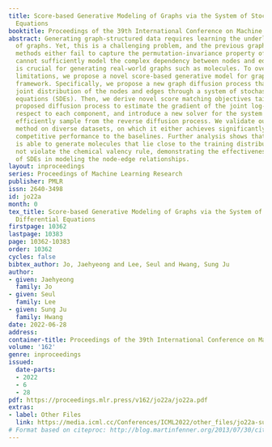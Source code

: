 ```yaml
---
title: Score-based Generative Modeling of Graphs via the System of Stochastic Differential
  Equations
booktitle: Proceedings of the 39th International Conference on Machine Learning
abstract: Generating graph-structured data requires learning the underlying distribution
  of graphs. Yet, this is a challenging problem, and the previous graph generative
  methods either fail to capture the permutation-invariance property of graphs or
  cannot sufficiently model the complex dependency between nodes and edges, which
  is crucial for generating real-world graphs such as molecules. To overcome such
  limitations, we propose a novel score-based generative model for graphs with a continuous-time
  framework. Specifically, we propose a new graph diffusion process that models the
  joint distribution of the nodes and edges through a system of stochastic differential
  equations (SDEs). Then, we derive novel score matching objectives tailored for the
  proposed diffusion process to estimate the gradient of the joint log-density with
  respect to each component, and introduce a new solver for the system of SDEs to
  efficiently sample from the reverse diffusion process. We validate our graph generation
  method on diverse datasets, on which it either achieves significantly superior or
  competitive performance to the baselines. Further analysis shows that our method
  is able to generate molecules that lie close to the training distribution yet do
  not violate the chemical valency rule, demonstrating the effectiveness of the system
  of SDEs in modeling the node-edge relationships.
layout: inproceedings
series: Proceedings of Machine Learning Research
publisher: PMLR
issn: 2640-3498
id: jo22a
month: 0
tex_title: Score-based Generative Modeling of Graphs via the System of Stochastic
  Differential Equations
firstpage: 10362
lastpage: 10383
page: 10362-10383
order: 10362
cycles: false
bibtex_author: Jo, Jaehyeong and Lee, Seul and Hwang, Sung Ju
author:
- given: Jaehyeong
  family: Jo
- given: Seul
  family: Lee
- given: Sung Ju
  family: Hwang
date: 2022-06-28
address:
container-title: Proceedings of the 39th International Conference on Machine Learning
volume: '162'
genre: inproceedings
issued:
  date-parts:
  - 2022
  - 6
  - 28
pdf: https://proceedings.mlr.press/v162/jo22a/jo22a.pdf
extras:
- label: Other Files
  link: https://media.icml.cc/Conferences/ICML2022/other_files/jo22a-supp.zip
# Format based on citeproc: http://blog.martinfenner.org/2013/07/30/citeproc-yaml-for-bibliographies/
---
```


